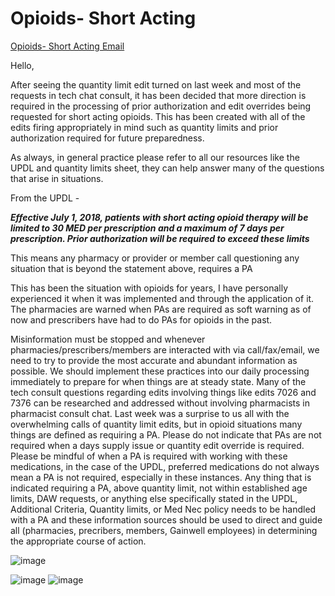 # Opioids- Short Acting

[Opioids- Short Acting Email](https://mygainwell-my.sharepoint.com/:u:/r/personal/christopher_nguyen_gainwelltechnologies_com/Documents/Evergreen/Emails/Short%20Acting%20Opioid%20information.msg?csf=1&web=1&e=DtTdeD)

Hello,

After seeing the quantity limit edit turned on last week and most of the requests in tech chat consult, it has been decided that more direction is required in the processing of prior authorization and edit overrides being requested for short acting opioids.
This has been created with all of the edits firing appropriately in mind such as quantity limits and prior authorization required for future preparedness.
 
As always, in general practice please refer to all our resources like the UPDL and quantity limits sheet, they can help answer many of the questions that arise in situations.
 
From the UPDL - 

***Effective July 1, 2018, patients with short acting opioid therapy will be limited to 30 MED per prescription and a maximum of 7 days per prescription. Prior authorization will be required to exceed these limits***
 
This means any pharmacy or provider or member call questioning any situation that is beyond the statement above, requires a PA
 
This has been the situation with opioids for years, I have personally experienced it when it was implemented and through the application of it. The pharmacies are warned when PAs are required as soft warning as of now and prescribers have had to do PAs for opioids in the past. 
 
Misinformation must be stopped and whenever pharmacies/prescribers/members are interacted with via call/fax/email, we need to try to provide the most accurate and abundant information as possible. We should implement these practices into our daily processing immediately to prepare for when things are at steady state. Many of the tech consult questions regarding edits involving things like edits 7026 and 7376 can be researched and addressed without involving pharmacists in pharmacist consult chat. Last week was a surprise to us all with the overwhelming calls of quantity limit edits, but in opioid situations many things are defined as requiring a PA. Please do not indicate that PAs are not required when a days supply issue or quantity edit override is required. Please be mindful of when a PA is required with working with these medications, in the case of the UPDL, preferred medications do not always mean a PA is not required, especially in these instances. Any thing that is indicated requiring a PA, above quantity limit, not within established age limits, DAW requests, or anything else specifically stated in the UPDL, Additional Criteria, Quantity limits, or Med Nec policy needs to be handled with a PA and these information sources should be used to direct and guide all (pharmacies, precribers, members, Gainwell employees) in determining the appropriate course of action.

![image](https://user-images.githubusercontent.com/122046056/227423586-10d9a221-0ec3-4657-95f1-4d2fe28fd7f3.png)

![image](https://user-images.githubusercontent.com/122046056/227423599-b25b009b-e966-4c4c-90b0-07ae9e1528d6.png)
![image](https://user-images.githubusercontent.com/122046056/227423609-c81da7e1-e70a-41ac-a368-a3cddb4a049c.png)

